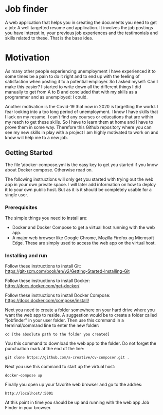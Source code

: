 # Job finder

A web application that helps you in creating the documents you need to get a job: A well targetted resume and application. It involves the job postings you have interest in, your previous job experiences and the testimonials and skills related to these. That is the base idea.

# Motivation

As many other people experiencing unemployment I have experienced it to some times be a pain to do it right and to end up with the feeling of satisfaction when posting it to a potential employer. So I asked myself: Can I make this easier? I started to write down all the different things I did manually to get from A to B and concluded that with my skills as a programmer and as unemployed: I could.

Another motivation is the Covid-19 that now in 2020 is targetting the world. I fear looking into a too long period of unemployment. I know I have skills that I lack on my resume. I can't find any courses or educations that are within my reach to get these skills. So I have to learn them at home and I have to prove them in some way. Therefore this Github repository where you can see my new skills in play with a project I am highly motivated to work on and know will help me to a new job.

## Getting Started

The file \docker-compose.yml is the easy key to get you started if you know about Docker compose. Otherwise read on.

The following instructions will only get you started with trying out the web app in your own private space. I will later add information on how to deploy it to your own public host. But as it is it should be completely usable for a single user.

### Prerequisites

The simple things you need to install are:

- Docker and Docker Compose to get a virtual host running with the web app.
- A major web browser like Google Chrome, Mozilla Firefox og Microsoft Edge. These are simply used to access the web app on the virtual host.

### Installing and run

Follow these instructions to install Git:  
https://git-scm.com/book/en/v2/Getting-Started-Installing-Git

Follow these instructions to install Docker:  
https://docs.docker.com/get-docker/

Follow these instructions to install Docker Compose:  
https://docs.docker.com/compose/install/

Next you need to create a folder somewhere on your hard drive where you want the web app to reside. A suggestion would be to create a folder called "jobfinder" in your user folder. Then use this command in a terminal/command line to enter the new folder:   
```
cd [the absolute path to the folder you created]
```
You this command to download the web app to the folder. Do not forget the punctuation mark at the end of the line:
```
git clone https://github.com/a-creative/cv-composer.git .

```
Next you use this command to start up the virtual host:
```
docker-compose up
```
Finally you open up your favorite web browser and go to the addres:
```
http://localhost/:5001
```
At this point in time you should be up and running with the web app Job Finder in your browser.